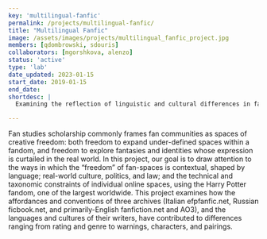 ```yaml
---
key: 'multilingual-fanfic'
permalink: /projects/multilingual-fanfic/
title: "Multilingual Fanfic"
image: /assets/images/projects/multilingual_fanfic_project.jpg
members: [qdombrowski, sdouris]
collaborators: [mgorshkova, alenzo]
status: 'active'
type: 'lab'
date_updated: 2023-01-15
start_date: 2019-01-15
end_date:
shortdesc: |
  Examining the reflection of linguistic and cultural differences in fan fiction

---
```


Fan studies scholarship commonly frames fan communities as spaces of creative freedom: both freedom to expand under-defined spaces within a fandom, and freedom to explore fantasies and identities whose expression is curtailed in the real world. In this project, our goal is to draw attention to the ways in which the “freedom” of fan-spaces is contextual, shaped by language; real-world culture, politics, and law; and the technical and taxonomic constraints of individual online spaces, using the Harry Potter fandom, one of the largest worldwide. This project examines how the affordances and conventions of three archives (Italian efpfanfic.net, Russian ficbook.net, and primarily-English fanfiction.net and AO3), and the languages and cultures of their writers, have contributed to differences ranging from rating and genre to warnings, characters, and pairings.
